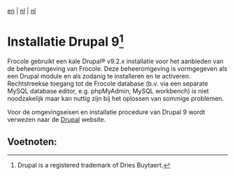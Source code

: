 [en](\en\frocole_install_drupal9) | [nl](\nl\frocole_install_drupal9) | [nl](\nl\sitemap)

# Installatie Drupal 9[^1]

Frocole gebruikt een kale Drupal® v9.2.x installatie voor het aanbieden van de beheeromgeving van Frocole. 
Deze beheeromgeving is vormgegeven als een Drupal module en als zodanig te installeren en te activeren. 
Rechtstreekse toegang tot de Frocole database (b.v. via een separate MySQL database editor, e.g. phpMyAdmin; MySQL workbench) is niet noodzakelijk maar kan nuttig zijn bij het oplossen van sommige problemen.

Voor de omgevingseisen en installatie procedure van Drupal 9 wordt verwezen naar de [Drupal](https://www.drupal.org) website.

## Voetnoten:
[^1]: Drupal is a registered trademark of Dries Buytaert.
